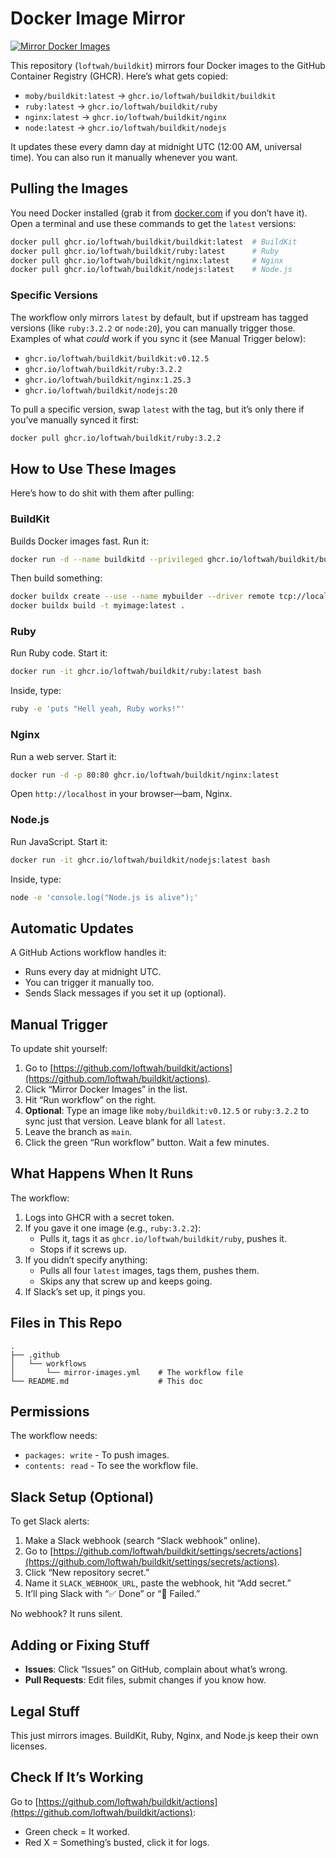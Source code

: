 # Docker Image Mirror

[![Mirror Docker Images](https://github.com/loftwah/buildkit/actions/workflows/mirror-images.yml/badge.svg)](https://github.com/loftwah/buildkit/actions/workflows/mirror-images.yml)

This repository (`loftwah/buildkit`) mirrors four Docker images to the GitHub Container Registry (GHCR). Here’s what gets copied:

- `moby/buildkit:latest` → `ghcr.io/loftwah/buildkit/buildkit`
- `ruby:latest` → `ghcr.io/loftwah/buildkit/ruby`
- `nginx:latest` → `ghcr.io/loftwah/buildkit/nginx`
- `node:latest` → `ghcr.io/loftwah/buildkit/nodejs`

It updates these every damn day at midnight UTC (12:00 AM, universal time). You can also run it manually whenever you want.

## Pulling the Images

You need Docker installed (grab it from [docker.com](https://www.docker.com/) if you don’t have it). Open a terminal and use these commands to get the `latest` versions:

```bash
docker pull ghcr.io/loftwah/buildkit/buildkit:latest  # BuildKit
docker pull ghcr.io/loftwah/buildkit/ruby:latest      # Ruby
docker pull ghcr.io/loftwah/buildkit/nginx:latest     # Nginx
docker pull ghcr.io/loftwah/buildkit/nodejs:latest    # Node.js
```

### Specific Versions

The workflow only mirrors `latest` by default, but if upstream has tagged versions (like `ruby:3.2.2` or `node:20`), you can manually trigger those. Examples of what _could_ work if you sync it (see Manual Trigger below):

- `ghcr.io/loftwah/buildkit/buildkit:v0.12.5`
- `ghcr.io/loftwah/buildkit/ruby:3.2.2`
- `ghcr.io/loftwah/buildkit/nginx:1.25.3`
- `ghcr.io/loftwah/buildkit/nodejs:20`

To pull a specific version, swap `latest` with the tag, but it’s only there if you’ve manually synced it first:

```bash
docker pull ghcr.io/loftwah/buildkit/ruby:3.2.2
```

## How to Use These Images

Here’s how to do shit with them after pulling:

### BuildKit

Builds Docker images fast. Run it:

```bash
docker run -d --name buildkitd --privileged ghcr.io/loftwah/buildkit/buildkit:latest
```

Then build something:

```bash
docker buildx create --use --name mybuilder --driver remote tcp://localhost:1234
docker buildx build -t myimage:latest .
```

### Ruby

Run Ruby code. Start it:

```bash
docker run -it ghcr.io/loftwah/buildkit/ruby:latest bash
```

Inside, type:

```bash
ruby -e 'puts "Hell yeah, Ruby works!"'
```

### Nginx

Run a web server. Start it:

```bash
docker run -d -p 80:80 ghcr.io/loftwah/buildkit/nginx:latest
```

Open `http://localhost` in your browser—bam, Nginx.

### Node.js

Run JavaScript. Start it:

```bash
docker run -it ghcr.io/loftwah/buildkit/nodejs:latest bash
```

Inside, type:

```bash
node -e 'console.log("Node.js is alive");'
```

## Automatic Updates

A GitHub Actions workflow handles it:

- Runs every day at midnight UTC.
- You can trigger it manually too.
- Sends Slack messages if you set it up (optional).

## Manual Trigger

To update shit yourself:

1. Go to [https://github.com/loftwah/buildkit/actions](https://github.com/loftwah/buildkit/actions).
2. Click “Mirror Docker Images” in the list.
3. Hit “Run workflow” on the right.
4. **Optional**: Type an image like `moby/buildkit:v0.12.5` or `ruby:3.2.2` to sync just that version. Leave blank for all `latest`.
5. Leave the branch as `main`.
6. Click the green “Run workflow” button. Wait a few minutes.

## What Happens When It Runs

The workflow:

1. Logs into GHCR with a secret token.
2. If you gave it one image (e.g., `ruby:3.2.2`):
   - Pulls it, tags it as `ghcr.io/loftwah/buildkit/ruby`, pushes it.
   - Stops if it screws up.
3. If you didn’t specify anything:
   - Pulls all four `latest` images, tags them, pushes them.
   - Skips any that screw up and keeps going.
4. If Slack’s set up, it pings you.

## Files in This Repo

```
.
├── .github
│   └── workflows
│       └── mirror-images.yml    # The workflow file
└── README.md                    # This doc
```

## Permissions

The workflow needs:

- `packages: write` - To push images.
- `contents: read` - To see the workflow file.

## Slack Setup (Optional)

To get Slack alerts:

1. Make a Slack webhook (search “Slack webhook” online).
2. Go to [https://github.com/loftwah/buildkit/settings/secrets/actions](https://github.com/loftwah/buildkit/settings/secrets/actions).
3. Click “New repository secret.”
4. Name it `SLACK_WEBHOOK_URL`, paste the webhook, hit “Add secret.”
5. It’ll ping Slack with “✅ Done” or “🚨 Failed.”

No webhook? It runs silent.

## Adding or Fixing Stuff

- **Issues**: Click “Issues” on GitHub, complain about what’s wrong.
- **Pull Requests**: Edit files, submit changes if you know how.

## Legal Stuff

This just mirrors images. BuildKit, Ruby, Nginx, and Node.js keep their own licenses.

## Check If It’s Working

Go to [https://github.com/loftwah/buildkit/actions](https://github.com/loftwah/buildkit/actions):

- Green check = It worked.
- Red X = Something’s busted, click it for logs.
